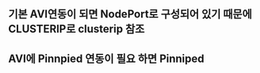 ## 기본 AVI연동이 되면 NodePort로 구성되어 있기 때문에 CLUSTERIP로 clusterip 참조
## AVI에 Pinnpied 연동이 필요 하면 Pinniped  
